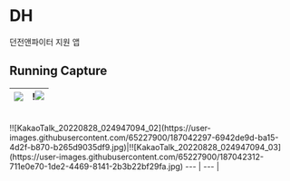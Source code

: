 # DH
던전앤파이터 지원 앱

## Running Capture
![](https://velog.velcdn.com/images/jeep_chief_14/post/25bc5a92-2e7f-4fd9-a438-05565d6cfa66/image.jpg)|!![](https://velog.velcdn.com/images/jeep_chief_14/post/f4976e02-867f-4c1d-8c2e-954e8d78713f/image.jpg)
--- | --- |
<br/>
!![KakaoTalk_20220828_024947094_02](https://user-images.githubusercontent.com/65227900/187042297-6942de9d-ba15-4d2f-b870-b265d9035df9.jpg)|!![KakaoTalk_20220828_024947094_03](https://user-images.githubusercontent.com/65227900/187042312-711e0e70-1de2-4469-8141-2b3b22bf29fa.jpg)
--- | --- |

